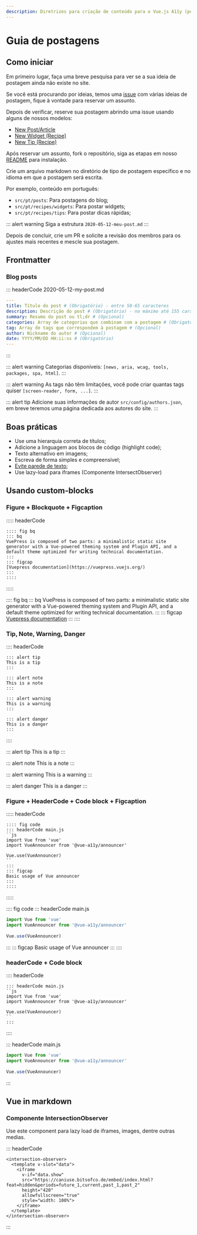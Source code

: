 ```yaml
---
description: Diretrizes para criação de conteúdo para o Vue.js A11y (posts, receitas e dicas).
---
```


# Guia de postagens

## Como iniciar

Em primeiro lugar, faça uma breve pesquisa para ver se a sua ideia de postagem ainda não existe no site.

Se você está procurando por ideias, temos uma [issue](https://github.com/vue-a11y/vue-a11y.com/issues/14) com várias ideias de postagem, fique à vontade para reservar um assunto.

Depois de verificar, reserve sua postagem abrindo uma issue usando alguns de nossos modelos:

- [New Post/Article](https://github.com/vue-a11y/vue-a11y.com/issues/new?labels=Post&template=new-post.md&title=Post%2FArticle%3A+%5BYour+title%5D)
- [New Widget (Recipe)](https://github.com/vue-a11y/vue-a11y.com/issues/new?labels=Recipe,Widget&template=new-widget.md&title=Recipe%28widget%29%3A+%5BYour+title%5D)
- [New Tip (Recipe)](https://github.com/vue-a11y/vue-a11y.com/issues/new?labels=Recipe,Tip&template=new-tip.md&title=Recipe%28Tip%29%3A+%5BYour+title%5D)

Após reservar um assunto, fork o repositório, siga as etapas em nosso [README](https://github.com/vue-a11y/vue-a11y.com/blob/master/README.md) para instalação.

Crie um arquivo markdown no diretório de tipo de postagem específico e no idioma em que a postagem será escrita.

Por exemplo, conteúdo em português:

- `src/pt/posts`: Para postagens do blog;
- `src/pt/recipes/widgets`: Para postar widgets;
- `src/pt/recipes/tips`: Para postar dicas rápidas;

::: alert warning
Siga a estrutura `2020-05-12-meu-post.md`
:::

Depois de concluir, crie um PR e solicite a revisão dos membros para os ajustes mais recentes e mescle sua postagem.

## Frontmatter

### Blog posts

::: headerCode 2020-05-12-my-post.md
```yaml
---
title: Título do post # (Obrigatório) - entre 50-65 caracteres
description: Descrição do post # (Obrigatório) - no máximo até 155 caracteres
summary: Resumo do post ou tl;dr # (Opcional)
categories: Array de categorias que combinam com a postagem # (Obrigatório)
tag: Array de tags que correspondem à postagem # (Opcional) 
author: Nickname do autor # (Opcional) 
date: YYYY/MM/DD HH:ii:ss # (Obrigatório)
---
```
:::

::: alert warning
Categorias disponíveis: `[news, aria, wcag, tools, packages, spa, html]`.
:::

::: alert warning
As tags não têm limitações, você pode criar quantas tags quiser `[screen-reader, form, ...]`.
:::

::: alert tip
Adicione suas informações de autor `src/config/authors.json`, em breve teremos uma página dedicada aos autores do site.
:::

## Boas práticas

- Use uma hierarquia correta de títulos;
- Adicione a linguagem aos blocos de código (highlight code);
- Texto alternativo em imagens;
- Escreva de forma simples e compreensível;
- [Evite parede de texto](https://axesslab.com/accessibility-according-to-pwd/#wall-of-text);
- Use lazy-load para iframes (Componente IntersectObserver)

## Usando custom-blocks

### Figure + Blockquote + Figcaption 

::::: headerCode
```
:::: fig bq
::: bq
VuePress is composed of two parts: a minimalistic static site generator with a Vue-powered theming system and Plugin API, and a default theme optimized for writing technical documentation.
:::
::: figcap
[Vuepress documentation](https://vuepress.vuejs.org/)
:::
::::
```
:::::

:::: fig bq
::: bq
VuePress is composed of two parts: a minimalistic static site generator with a Vue-powered theming system and Plugin API, and a default theme optimized for writing technical documentation.
:::
::: figcap
[Vuepress documentation](https://vuepress.vuejs.org/)
:::
::::

### Tip, Note, Warning, Danger

:::: headerCode
```
::: alert tip
This is a tip
:::

::: alert note
This is a note
:::

::: alert warning
This is a warning
:::

::: alert danger
This is a danger
:::
```
::::

::: alert tip
This is a tip
:::

::: alert note
This is a note
:::

::: alert warning
This is a warning
:::

::: alert danger
This is a danger
:::

### Figure + HeaderCode + Code block + Figcaption

::::: headerCode
```
:::: fig code
::: headerCode main.js
``js
import Vue from 'vue'
import VueAnnouncer from '@vue-a11y/announcer'
 
Vue.use(VueAnnouncer)
``
:::
::: figcap
Basic usage of Vue announcer
:::
::::
```
:::::

:::: fig code
::: headerCode main.js
```js
import Vue from 'vue'
import VueAnnouncer from '@vue-a11y/announcer'
 
Vue.use(VueAnnouncer)
```
:::
::: figcap
Basic usage of Vue announcer
:::
::::

### headerCode + Code block

:::: headerCode
```
::: headerCode main.js
``js
import Vue from 'vue'
import VueAnnouncer from '@vue-a11y/announcer'
 
Vue.use(VueAnnouncer)
``
:::
```
::::

::: headerCode main.js
```js
import Vue from 'vue'
import VueAnnouncer from '@vue-a11y/announcer'
 
Vue.use(VueAnnouncer)
```
:::

## Vue in markdown

### Componente IntersectionObserver

Use este component para lazy load de iframes, images, dentre outras medias.

::: headerCode
```vue
<intersection-observer>
  <template v-slot="data">
    <iframe
      v-if="data.show"
      src="https://caniuse.bitsofco.de/embed/index.html?feat=hidden&periods=future_1,current,past_1,past_2"
      height="420"
      allowfullscreen="true"
      style="width: 100%">
    </iframe>
  </template>
</intersection-observer>
```
:::